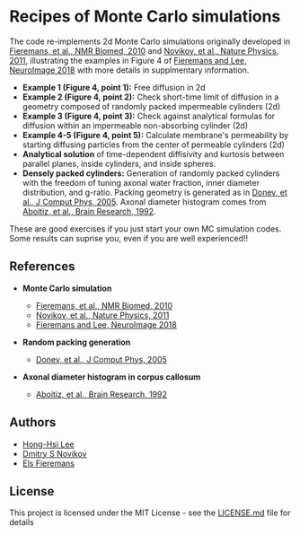 # Recipes of Monte Carlo simulations

The code re-implements 2d Monte Carlo simulations originally developed in [Fieremans, et al., NMR Biomed, 2010](https://doi.org/10.1002/nbm.1577) and [Novikov, et al., Nature Physics, 2011](https://doi.org/10.1038/nphys1936), illustrating the examples in Figure 4 of [Fieremans and Lee, NeuroImage 2018](https://doi.org/10.1016/j.neuroimage.2018.06.046) with more details in supplmentary information.

* **Example 1 (Figure 4, point 1):** Free diffusion in 2d
* **Example 2 (Figure 4, point 2):** Check short-time limit of diffusion in a geometry composed of randomly packed impermeable cylinders (2d)
* **Example 3 (Figure 4, point 3):** Check against analytical formulas for diffusion within an impermeable non-absorbing cylinder (2d)
* **Example 4-5 (Figure 4, point 5):** Calculate membrane's permeability by starting diffusing particles from the center of permeable cylinders (2d)
* **Analytical solution** of time-dependent diffisivity and kurtosis between parallel planes, inside cylinders, and inside spheres.
* **Densely packed cylinders:** Generation of randomly packed cylinders with the freedom of tuning axonal water fraction, inner diameter distribution, and g-ratio. Packing geometry is generated as in [Donev, et al., J Comput Phys, 2005](https://doi.org/10.1016/j.jcp.2004.08.014). Axonal diameter histogram comes from [Aboitiz, et al., Brain Research, 1992](https://doi.org/10.1016/0006-8993(92)90178-C).

These are good exercises if you just start your own MC simulation codes.
Some results can suprise you, even if you are well experienced!!

## References
* **Monte Carlo simulation**
  - [Fieremans, et al., NMR Biomed, 2010](https://doi.org/10.1002/nbm.1577)
  - [Novikov, et al., Nature Physics, 2011](https://doi.org/10.1038/nphys1936)
  - [Fieremans and Lee, NeuroImage 2018](https://doi.org/10.1016/j.neuroimage.2018.06.046)

* **Random packing generation**
  - [Donev, et al., J Comput Phys, 2005](https://doi.org/10.1016/j.jcp.2004.08.014)

* **Axonal diameter histogram in corpus callosum**
  - [Aboitiz, et al., Brain Research, 1992](https://doi.org/10.1016/0006-8993(92)90178-C)

## Authors
* [Hong-Hsi Lee](http://www.diffusion-mri.com/people/hong-hsi-lee)
* [Dmitry S Novikov](http://www.diffusion-mri.com/people/dmitry-novikov)
* [Els Fieremans](http://www.diffusion-mri.com/people/els-fieremans)

## License
This project is licensed under the MIT License - see the [LICENSE.md](https://github.com/leehhtw/monte-carlo-simulation-recipes/blob/example1/LICENSE) file for details
